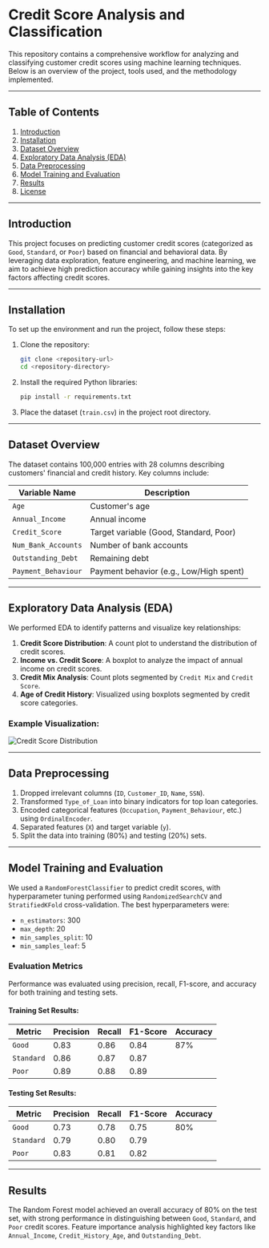 # Credit Score Analysis and Classification

This repository contains a comprehensive workflow for analyzing and classifying customer credit scores using machine learning techniques. Below is an overview of the project, tools used, and the methodology implemented.

---

## Table of Contents
1. [Introduction](#introduction)
2. [Installation](#installation)
3. [Dataset Overview](#dataset-overview)
4. [Exploratory Data Analysis (EDA)](#exploratory-data-analysis-eda)
5. [Data Preprocessing](#data-preprocessing)
6. [Model Training and Evaluation](#model-training-and-evaluation)
7. [Results](#results)
8. [License](#license)

---

## Introduction
This project focuses on predicting customer credit scores (categorized as `Good`, `Standard`, or `Poor`) based on financial and behavioral data. By leveraging data exploration, feature engineering, and machine learning, we aim to achieve high prediction accuracy while gaining insights into the key factors affecting credit scores.

---

## Installation
To set up the environment and run the project, follow these steps:

1. Clone the repository:
   ```bash
   git clone <repository-url>
   cd <repository-directory>
   ```

2. Install the required Python libraries:
   ```bash
   pip install -r requirements.txt
   ```

3. Place the dataset (`train.csv`) in the project root directory.

---

## Dataset Overview
The dataset contains 100,000 entries with 28 columns describing customers' financial and credit history. Key columns include:

| Variable Name           | Description                                             |
|-------------------------|---------------------------------------------------------|
| `Age`                  | Customer's age                                         |
| `Annual_Income`        | Annual income                                          |
| `Credit_Score`         | Target variable (Good, Standard, Poor)                 |
| `Num_Bank_Accounts`    | Number of bank accounts                                |
| `Outstanding_Debt`     | Remaining debt                                         |
| `Payment_Behaviour`    | Payment behavior (e.g., Low/High spent)               |

---

## Exploratory Data Analysis (EDA)
We performed EDA to identify patterns and visualize key relationships:

1. **Credit Score Distribution**: A count plot to understand the distribution of credit scores.
2. **Income vs. Credit Score**: A boxplot to analyze the impact of annual income on credit scores.
3. **Credit Mix Analysis**: Count plots segmented by `Credit Mix` and `Credit Score`.
4. **Age of Credit History**: Visualized using boxplots segmented by credit score categories.

### Example Visualization:
![Credit Score Distribution](images/credit_score_distribution.png)

---

## Data Preprocessing
1. Dropped irrelevant columns (`ID`, `Customer_ID`, `Name`, `SSN`).
2. Transformed `Type_of_Loan` into binary indicators for top loan categories.
3. Encoded categorical features (`Occupation`, `Payment_Behaviour`, etc.) using `OrdinalEncoder`.
4. Separated features (`X`) and target variable (`y`).
5. Split the data into training (80%) and testing (20%) sets.

---

## Model Training and Evaluation
We used a `RandomForestClassifier` to predict credit scores, with hyperparameter tuning performed using `RandomizedSearchCV` and `StratifiedKFold` cross-validation. The best hyperparameters were:

- `n_estimators`: 300
- `max_depth`: 20
- `min_samples_split`: 10
- `min_samples_leaf`: 5

### Evaluation Metrics
Performance was evaluated using precision, recall, F1-score, and accuracy for both training and testing sets.

#### Training Set Results:
| Metric      | Precision | Recall | F1-Score | Accuracy |
|-------------|-----------|--------|----------|----------|
| `Good`      | 0.83      | 0.86   | 0.84     | 87%      |
| `Standard`  | 0.86      | 0.87   | 0.87     |          |
| `Poor`      | 0.89      | 0.88   | 0.89     |          |

#### Testing Set Results:
| Metric      | Precision | Recall | F1-Score | Accuracy |
|-------------|-----------|--------|----------|----------|
| `Good`      | 0.73      | 0.78   | 0.75     | 80%      |
| `Standard`  | 0.79      | 0.80   | 0.79     |          |
| `Poor`      | 0.83      | 0.81   | 0.82     |          |

---

## Results
The Random Forest model achieved an overall accuracy of 80% on the test set, with strong performance in distinguishing between `Good`, `Standard`, and `Poor` credit scores. Feature importance analysis highlighted key factors like `Annual_Income`, `Credit_History_Age`, and `Outstanding_Debt`.

